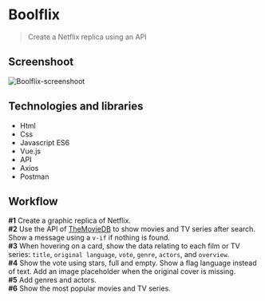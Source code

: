 # Boolflix
> Create a Netflix replica using an API

## Screenshoot
![Boolflix-screenshoot](https://i.imgur.com/NRtupMe.png)

## Technologies and libraries
* Html
* Css
* Javascript ES6
* Vue.js
* API
* Axios
* Postman

## Workflow
**#1** Create a graphic replica of Netflix.  
**#2** Use the API of [TheMovieDB](https://www.themoviedb.org) to show movies and TV series after search. Show a message using a `v-if` if nothing is found.  
**#3** When hovering on a card, show the data relating to each film or TV series: `title`, `original language`, `vote`, `genre`, `actors`, and `overview`.  
**#4** Show the vote using stars, full and empty. Show a flag language instead of text. Add an image placeholder when the original cover is missing.  
**#5** Add genres and actors.  
**#6** Show the most popular movies and TV series.
